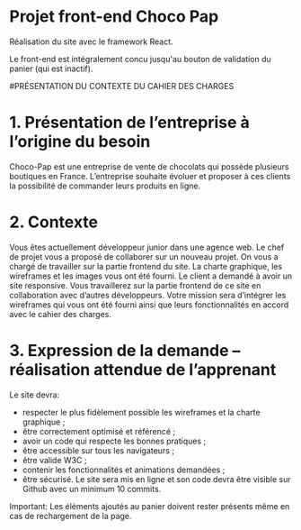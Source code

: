 # Projet front-end Choco Pap

Réalisation du site avec le framework React.

Le front-end est intégralement concu jusqu'au bouton de validation du panier (qui est inactif).

#PRÉSENTATION DU CONTEXTE DU CAHIER DES CHARGES

# 1. Présentation de l’entreprise à l’origine du besoin

Choco-Pap est une entreprise de vente de chocolats qui possède plusieurs boutiques en France. L’entreprise souhaite évoluer et proposer à ces clients la possibilité de commander leurs produits en ligne.

# 2. Contexte

Vous êtes actuellement développeur junior dans une agence web. Le chef de projet vous a proposé de collaborer sur un nouveau projet.
On vous a chargé de travailler sur la partie frontend du site.
La charte graphique, les wireframes et les images vous ont été fourni.
Le client a demandé à avoir un site responsive.
Vous travaillerez sur la partie frontend de ce site en collaboration avec d’autres développeurs.
Votre mission sera d’intégrer les wireframes qui vous ont été fourni ainsi que leurs fonctionnalités en accord avec le cahier des charges.

# 3. Expression de la demande – réalisation attendue de l’apprenant

Le site devra:

- respecter le plus fidèlement possible les wireframes et la charte graphique ;
- être correctement optimisé et référencé ;
- avoir un code qui respecte les bonnes pratiques ;
- être accessible sur tous les navigateurs ;
- être valide W3C ;
- contenir les fonctionnalités et animations demandées ;
- être sécurisé.
  Le site sera mis en ligne et son code devra être visible sur Github avec un minimum 10 commits.

Important: Les éléments ajoutés au panier doivent rester présents même en cas de rechargement de la page.
